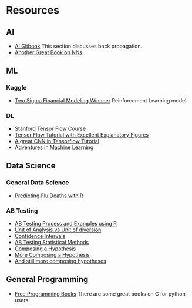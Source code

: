 # Resources

## AI

- [AI Gitbook](https://leonardoaraujosantos.gitbooks.io/artificial-inteligence/content/backpropagation.html) This section discusses back propagation.
- [Another Great Book on NNs](http://neuralnetworksanddeeplearning.com/index.html)


## ML


### Kaggle

- [Two Sigma Financial Modeling Winnner](http://blog.kaggle.com/2017/05/11/two-sigma-financial-modeling-code-competition-5th-place-winners-interview-team-best-fitting-bestfitting-zero-circlecircle/?utm_source=Mailing+list&utm_campaign=f8372bb95e-Kaggle_Newsletter_06-06-2017&utm_medium=email&utm_term=0_f42f9df1e1-f8372bb95e-399203917) Reinforcement Learning model


### DL

- [Stanford Tensor Flow Course](http://web.stanford.edu/class/cs20si/syllabus.html?utm_source=Mailing+list&utm_campaign=f8372bb95e-Kaggle_Newsletter_06-06-2017&utm_medium=email&utm_term=0_f42f9df1e1-f8372bb95e-399203917)
- [Tensor Flow Tutorial with Excellent Explanatory Figures](http://adventuresinmachinelearning.com/python-tensorflow-tutorial/)
- [A great CNN in Tensorflow Tutorial](http://adventuresinmachinelearning.com/)
- [Adventures in Machine Learning](http://adventuresinmachinelearning.com/)



## Data Science

### General Data Science

- [Predicting Flu Deaths with R](https://shiring.github.io/machine_learning/2016/11/27/flu_outcome_ML_post?imm_mid=0eb8e0&cmp=em-data-na-na-newsltr_20161214)

### AB Testing

- [AB Testing Process and Examples using R](http://rstudio-pubs-static.s3.amazonaws.com/201749_9fc280333a5c4f448687e1d99b9bdf76.html)
- [Unit of Analysis vs Unit of diversion](http://re-design.dimiter.eu/?p=253)
- [Confidence Intervals](http://thestatsgeek.com/2014/02/15/ab-testing-confidence-interval-for-the-difference-in-proportions-using-r/)
- [AB Testing Statistical Methods](https://productcoalition.com/start-here-statistics-for-a-b-testing-5f5c7e02ce1e)
- [Composing a Hypothesis](https://blog.optimizely.com/2015/01/29/why-an-experiment-without-a-hypothesis-is-dead-on-arrival/)
- [More Composing a Hypothesis](https://unbounce.com/a-b-testing/how-to-formulate-an-a-b-test-hypothesis/)
- [And still more composing hypotheses](https://vwo.com/blog/ab-testing-hypothesis-that-gets-results/)

## General Programming

- [Free Programming Books](https://github.com/EbookFoundation/free-programming-books/blob/master/free-programming-books)  There are some great books on C for python users.



